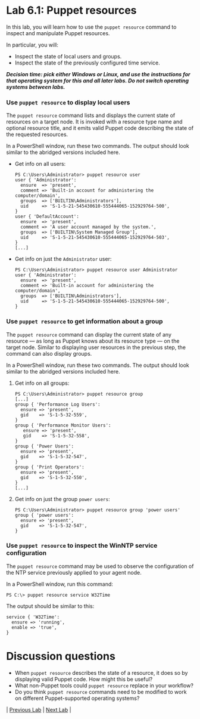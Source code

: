 # Lab 6.1: Puppet resources

In this lab, you will learn how to use the `puppet resource` command to inspect and manipulate Puppet resources. 

In particular, you will:

* Inspect the state of local users and groups.
* Inspect the state of the previously configured time service.

**_Decision time: pick either Windows or Linux, and use the instructions for that operating system for this and all later labs. Do not switch operating systems between labs._**

### Use `puppet resource` to display local users

The `puppet resource` command lists and displays the current state of resources on a target node. It is invoked with a resource type name and optional resource title, and it emits valid Puppet code describing the state of the requested resources.

In a PowerShell window, run these two commands. The output should look similar to the abridged versions included here.

* Get info on all users:

   ```
   PS C:\Users\Administrator> puppet resource user
   user { 'Administrator':
     ensure  => 'present',
     comment => 'Built-in account for administering the computer/domain',
     groups  => ['BUILTIN\Administrators'],
     uid     => 'S-1-5-21-545430610-555444065-152929764-500',
   }
   user { 'DefaultAccount':
     ensure  => 'present',
     comment => 'A user account managed by the system.',
     groups  => ['BUILTIN\System Managed Group'],
     uid     => 'S-1-5-21-545430610-555444065-152929764-503',
   }
   [...]
   ```

* Get info on just the `Administrator` user:

   ```
   PS C:\Users\Administrator> puppet resource user Administrator
   user { 'Administrator':
     ensure  => 'present',
     comment => 'Built-in account for administering the computer/domain',
     groups  => ['BUILTIN\Administrators'],
     uid     => 'S-1-5-21-545430610-555444065-152929764-500',
   }
   ```

### Use `puppet resource` to get information about a group

The `puppet resource` command can display the current state of any resource — as long as Puppet knows about its resource type — on the target node. Similar to displaying user resources in the previous step, the command can also display groups.

In a PowerShell window, run these two commands. The output should look similar to the abridged versions included here.

1. Get info on all groups:

   ```
   PS C:\Users\Administrator> puppet resource group
   [...]
   group { 'Performance Log Users':
     ensure => 'present',
     gid    => 'S-1-5-32-559',
   }
   group { 'Performance Monitor Users':
      ensure => 'present',
      gid    => 'S-1-5-32-558',
   }
   group { 'Power Users':
     ensure => 'present',
     gid    => 'S-1-5-32-547',
   }
   group { 'Print Operators':
     ensure => 'present',
     gid    => 'S-1-5-32-550',
   }
   [...]
   ```

1. Get info on just the group `power users`:

   ```
   PS C:\Users\Administrator> puppet resource group 'power users'
   group { 'power users':
     ensure => 'present',
     gid    => 'S-1-5-32-547',
   }
   ```

### Use `puppet resource` to inspect the WinNTP service configuration

The `puppet resource` command may be used to observe the configuration of the NTP service previously applied to your agent node. 

In a PowerShell window, run this command:

```
PS C:\> puppet resource service W32Time
```

The output should be similar to this:

```
service { 'W32Time':
  ensure => 'running',
  enable => 'true',
}
```

# Discussion questions

* When `puppet resource` describes the state of a resource, it does so by displaying valid Puppet code. How might this be useful?
* What non-Puppet tools could `puppet resource` replace in your workflow?
* Do you think `puppet resource` commands need to be modified to work on different Puppet-supported operating systems?

|  [Previous Lab](../lab-05.1-Puppet-Agent-deployment)  |  [Next Lab](../lab-06.2-Using-and-extending-Facter)  |
